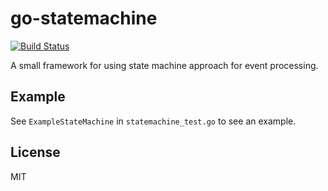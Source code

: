 # go-statemachine

[![Build Status](https://travis-ci.org/tchap/go-statemachine.png?branch=master)](https://travis-ci.org/tchap/go-statemachine)

A small framework for using state machine approach for event processing.

## Example

See `ExampleStateMachine` in `statemachine_test.go` to see an example.

## License

MIT
